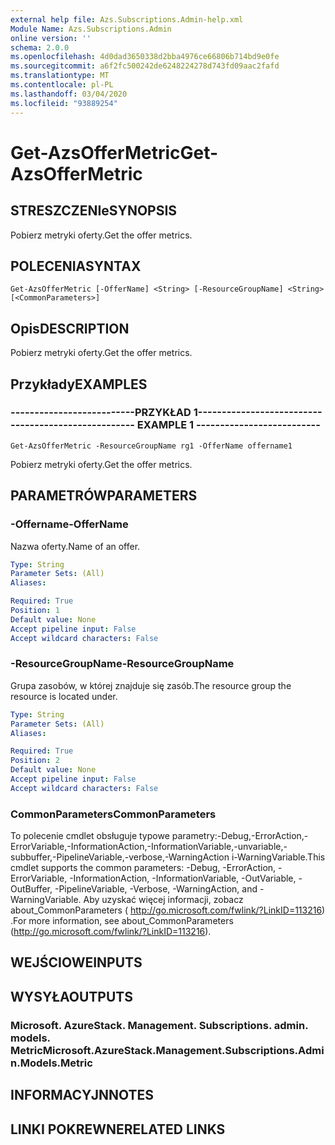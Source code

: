 ```yaml
---
external help file: Azs.Subscriptions.Admin-help.xml
Module Name: Azs.Subscriptions.Admin
online version: ''
schema: 2.0.0
ms.openlocfilehash: 4d0dad3650338d2bba4976ce66806b714bd9e0fe
ms.sourcegitcommit: a6f2fc500242de6248224278d743fd09aac2fafd
ms.translationtype: MT
ms.contentlocale: pl-PL
ms.lasthandoff: 03/04/2020
ms.locfileid: "93889254"
---
```

# <span data-ttu-id="c493e-101">Get-AzsOfferMetric</span><span class="sxs-lookup"><span data-stu-id="c493e-101">Get-AzsOfferMetric</span></span>

## <span data-ttu-id="c493e-102">STRESZCZENIe</span><span class="sxs-lookup"><span data-stu-id="c493e-102">SYNOPSIS</span></span>
<span data-ttu-id="c493e-103">Pobierz metryki oferty.</span><span class="sxs-lookup"><span data-stu-id="c493e-103">Get the offer metrics.</span></span>

## <span data-ttu-id="c493e-104">POLECENIA</span><span class="sxs-lookup"><span data-stu-id="c493e-104">SYNTAX</span></span>

```
Get-AzsOfferMetric [-OfferName] <String> [-ResourceGroupName] <String> [<CommonParameters>]
```

## <span data-ttu-id="c493e-105">Opis</span><span class="sxs-lookup"><span data-stu-id="c493e-105">DESCRIPTION</span></span>
<span data-ttu-id="c493e-106">Pobierz metryki oferty.</span><span class="sxs-lookup"><span data-stu-id="c493e-106">Get the offer metrics.</span></span>

## <span data-ttu-id="c493e-107">Przykłady</span><span class="sxs-lookup"><span data-stu-id="c493e-107">EXAMPLES</span></span>

### <span data-ttu-id="c493e-108">--------------------------PRZYKŁAD 1--------------------------</span><span class="sxs-lookup"><span data-stu-id="c493e-108">-------------------------- EXAMPLE 1 --------------------------</span></span>
```
Get-AzsOfferMetric -ResourceGroupName rg1 -OfferName offername1
```

<span data-ttu-id="c493e-109">Pobierz metryki oferty.</span><span class="sxs-lookup"><span data-stu-id="c493e-109">Get the offer metrics.</span></span>

## <span data-ttu-id="c493e-110">PARAMETRÓW</span><span class="sxs-lookup"><span data-stu-id="c493e-110">PARAMETERS</span></span>

### <span data-ttu-id="c493e-111">-Offername</span><span class="sxs-lookup"><span data-stu-id="c493e-111">-OfferName</span></span>
<span data-ttu-id="c493e-112">Nazwa oferty.</span><span class="sxs-lookup"><span data-stu-id="c493e-112">Name of an offer.</span></span>

```yaml
Type: String
Parameter Sets: (All)
Aliases: 

Required: True
Position: 1
Default value: None
Accept pipeline input: False
Accept wildcard characters: False
```

### <span data-ttu-id="c493e-113">-ResourceGroupName</span><span class="sxs-lookup"><span data-stu-id="c493e-113">-ResourceGroupName</span></span>
<span data-ttu-id="c493e-114">Grupa zasobów, w której znajduje się zasób.</span><span class="sxs-lookup"><span data-stu-id="c493e-114">The resource group the resource is located under.</span></span>

```yaml
Type: String
Parameter Sets: (All)
Aliases: 

Required: True
Position: 2
Default value: None
Accept pipeline input: False
Accept wildcard characters: False
```

### <span data-ttu-id="c493e-115">CommonParameters</span><span class="sxs-lookup"><span data-stu-id="c493e-115">CommonParameters</span></span>
<span data-ttu-id="c493e-116">To polecenie cmdlet obsługuje typowe parametry:-Debug,-ErrorAction,-ErrorVariable,-InformationAction,-InformationVariable,-unvariable,-subbuffer,-PipelineVariable,-verbose,-WarningAction i-WarningVariable.</span><span class="sxs-lookup"><span data-stu-id="c493e-116">This cmdlet supports the common parameters: -Debug, -ErrorAction, -ErrorVariable, -InformationAction, -InformationVariable, -OutVariable, -OutBuffer, -PipelineVariable, -Verbose, -WarningAction, and -WarningVariable.</span></span> <span data-ttu-id="c493e-117">Aby uzyskać więcej informacji, zobacz about_CommonParameters ( http://go.microsoft.com/fwlink/?LinkID=113216) .</span><span class="sxs-lookup"><span data-stu-id="c493e-117">For more information, see about_CommonParameters (http://go.microsoft.com/fwlink/?LinkID=113216).</span></span>

## <span data-ttu-id="c493e-118">WEJŚCIOWE</span><span class="sxs-lookup"><span data-stu-id="c493e-118">INPUTS</span></span>

## <span data-ttu-id="c493e-119">WYSYŁA</span><span class="sxs-lookup"><span data-stu-id="c493e-119">OUTPUTS</span></span>

### <span data-ttu-id="c493e-120">Microsoft. AzureStack. Management. Subscriptions. admin. models. Metric</span><span class="sxs-lookup"><span data-stu-id="c493e-120">Microsoft.AzureStack.Management.Subscriptions.Admin.Models.Metric</span></span>

## <span data-ttu-id="c493e-121">INFORMACYJN</span><span class="sxs-lookup"><span data-stu-id="c493e-121">NOTES</span></span>

## <span data-ttu-id="c493e-122">LINKI POKREWNE</span><span class="sxs-lookup"><span data-stu-id="c493e-122">RELATED LINKS</span></span>


